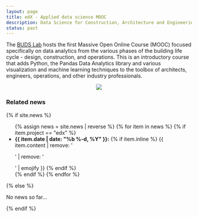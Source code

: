 ```yaml
---
layout: page
title: edX - Applied data science MOOC
description: Data Science for Construction, Architecture and Engineering Online EDx Course
status: past
---
```


The [BUDS Lab](https://www.budslab.org/) hosts the first Massive Open Online Course (MOOC) focused specifically on data analytics from the various phases of the building life cycle - design, construction, and operations. This is an introductory course that adds Python, the Pandas Data Analytics library and various visualization and machine learning techniques to the toolbox of architects, engineers, operations, and other industry professionals.

<center>
  <img src="/assets/img/edx.png"> <br />
   <!-- <a href="https://iopscience.iop.org/article/10.1088/1742-6596/1343/1/012145/meta">Paper</a> |
   <a href="https://github.com/cozie-app">Code</a> |
   <a href="https://cozie.app/">Docs</a>  -->
</center>

<div>
<h3> Related news</h3>
  {% if site.news  %}
    <ul>
    {% assign news = site.news | reverse %}
    {% for item in news %}
      {% if item.project == "edx" %}
      <li>
        <strong>{{ item.date | date: "%b %-d, %Y" }}:</strong>
          {% if item.inline %}
            {{ item.content | remove: '<p>' | remove: '</p>' | emojify }}
          {% endif %}
      </li>
      {% endif %}
    {% endfor %}
    </ul>
  {% else %}
    <p>No news so far...</p>
  {% endif %}
</div>
